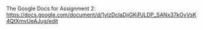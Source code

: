 The Google Docs for Assignment 2:
https://docs.google.com/document/d/1ylzDcIaDjiGKjPJLDP_SANx37kOyVsK4QtXmvUeAJug/edit

